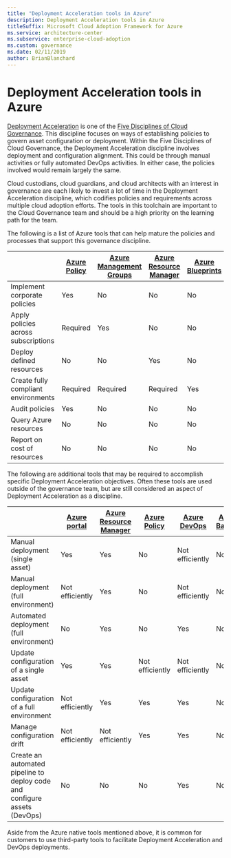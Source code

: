 ```yaml
---
title: "Deployment Acceleration tools in Azure"
description: Deployment Acceleration tools in Azure
titleSuffix: Microsoft Cloud Adoption Framework for Azure
ms.service: architecture-center
ms.subservice: enterprise-cloud-adoption
ms.custom: governance
ms.date: 02/11/2019
author: BrianBlanchard
---
```


# Deployment Acceleration tools in Azure

[Deployment Acceleration](index.md) is one of the [Five Disciplines of Cloud Governance](../governance-disciplines.md). This discipline focuses on ways of establishing policies to govern asset configuration or deployment. Within the Five Disciplines of Cloud Governance, the Deployment Acceleration discipline involves deployment and configuration alignment. This could be through manual activities or fully automated DevOps activities. In either case, the policies involved would remain largely the same.

Cloud custodians, cloud guardians, and cloud architects with an interest in governance are each likely to invest a lot of time in the Deployment Acceleration discipline, which codifies policies and requirements across multiple cloud adoption efforts. The tools in this toolchain are important to the Cloud Governance team and should be a high priority on the learning path for the team.

The following is a list of Azure tools that can help mature the policies and processes that support this governance discipline.

|  | [Azure Policy](/azure/governance/policy/overview) | [Azure Management Groups](/azure/governance/management-groups) | [Azure Resource Manager](/azure/azure-resource-manager/resource-group-overview) | [Azure Blueprints](/azure/governance/blueprints/overview) | [Azure Resource Graph](/azure/governance/resource-graph/overview) | [Azure Cost Management](/azure/cost-management) |
|---------|---------|---------|---------|---------|---------|---------|
|Implement corporate policies     |Yes |No  |No  |No | No |No |
|Apply policies across subscriptions     |Required |Yes  |No  |No | No |No |
|Deploy defined resources     |No |No  |Yes  |No | No |No |
|Create fully compliant environments      |Required |Required  |Required  |Yes | No |No |
|Audit policies      |Yes |No  |No  |No | No |No |
|Query Azure resources      |No |No  |No  |No |Yes |No |
|Report on cost of resources      |No |No  |No  |No |No |Yes |

The following are additional tools that may be required to accomplish specific Deployment Acceleration objectives. Often these tools are used outside of the governance team, but are still considered an aspect of Deployment Acceleration as a discipline.

|  | [Azure portal](https://azure.microsoft.com/features/azure-portal)  | [Azure Resource Manager](/azure/azure-resource-manager/resource-group-overview)  | [Azure Policy](/azure/governance/policy/overview) | [Azure DevOps](/azure/devops/index) | [Azure Backup](/azure/backup/backup-introduction-to-azure-backup) | [Azure Site Recovery](/azure/site-recovery/site-recovery-overview) |
|---------|---------|---------|---------|---------|---------|---------|
|Manual deployment (single asset)     | Yes | Yes  | No  | Not efficiently | No | Yes |
|Manual deployment (full environment)     | Not efficiently | Yes | No  | Not efficiently | No | Yes |
|Automated deployment (full environment)     | No  | Yes  | No  | Yes  | No | Yes |
|Update configuration of a single asset     | Yes | Yes | Not efficiently | Not efficiently | No | Yes - during replication |
|Update configuration of a full environment     | Not efficiently | Yes | Yes | Yes  | No | Yes - during replication |
|Manage configuration drift     | Not efficiently | Not efficiently | Yes  | Yes  | No | Yes - during replication |
|Create an automated pipeline to deploy code and configure assets (DevOps)     | No | No | No | Yes | No | No |

Aside from the Azure native tools mentioned above, it is common for customers to use third-party tools to facilitate Deployment Acceleration and DevOps deployments.
